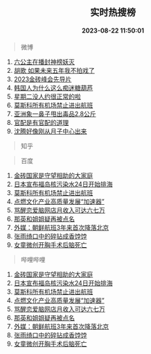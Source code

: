<div align="center"><h2>实时热搜榜</h2><h4>2023-08-22 11:50:01</h4></div>

> 微博  

1. [六公主在播封神榜妖灭](https://s.weibo.com/weibo?q=%23%E5%85%AD%E5%85%AC%E4%B8%BB%E5%9C%A8%E6%92%AD%E5%B0%81%E7%A5%9E%E6%A6%9C%E5%A6%96%E7%81%AD%23&t=31&band_rank=1&Refer=top)<br />
2. [胡歌 如果未来五年我不拍戏了](https://s.weibo.com/weibo?q=%E8%83%A1%E6%AD%8C%20%E5%A6%82%E6%9E%9C%E6%9C%AA%E6%9D%A5%E4%BA%94%E5%B9%B4%E6%88%91%E4%B8%8D%E6%8B%8D%E6%88%8F%E4%BA%86&t=31&band_rank=2&Refer=top)<br />
3. [2023金砖峰会先导片](https://s.weibo.com/weibo?q=%232023%E9%87%91%E7%A0%96%E5%B3%B0%E4%BC%9A%E5%85%88%E5%AF%BC%E7%89%87%23&t=31&band_rank=3&Refer=top)<br />
4. [韩国人为什么这么痴迷糖葫芦](https://s.weibo.com/weibo?q=%23%E9%9F%A9%E5%9B%BD%E4%BA%BA%E4%B8%BA%E4%BB%80%E4%B9%88%E8%BF%99%E4%B9%88%E7%97%B4%E8%BF%B7%E7%B3%96%E8%91%AB%E8%8A%A6%23&t=31&band_rank=4&Refer=top)<br />
5. [星期二没人约很正常的啦](https://s.weibo.com/weibo?q=%23%E6%98%9F%E6%9C%9F%E4%BA%8C%E6%B2%A1%E4%BA%BA%E7%BA%A6%E5%BE%88%E6%AD%A3%E5%B8%B8%E7%9A%84%E5%95%A6%23&t=31&band_rank=5&Refer=top)<br />
6. [莫斯科所有机场禁止进出航班](https://s.weibo.com/weibo?q=%23%E8%8E%AB%E6%96%AF%E7%A7%91%E6%89%80%E6%9C%89%E6%9C%BA%E5%9C%BA%E7%A6%81%E6%AD%A2%E8%BF%9B%E5%87%BA%E8%88%AA%E7%8F%AD%23&t=31&band_rank=6&Refer=top)<br />
7. [亚洲象一鼻子甩出毒品2.8公斤](https://s.weibo.com/weibo?q=%23%E4%BA%9A%E6%B4%B2%E8%B1%A1%E4%B8%80%E9%BC%BB%E5%AD%90%E7%94%A9%E5%87%BA%E6%AF%92%E5%93%812.8%E5%85%AC%E6%96%A4%23&t=31&band_rank=7&Refer=top)<br />
8. [官配是有官配的道理](https://s.weibo.com/weibo?q=%23%E5%AE%98%E9%85%8D%E6%98%AF%E6%9C%89%E5%AE%98%E9%85%8D%E7%9A%84%E9%81%93%E7%90%86%23&t=31&band_rank=8&Refer=top)<br />
9. [沈腾好像刚从月子中心出来](https://s.weibo.com/weibo?q=%23%E6%B2%88%E8%85%BE%E5%A5%BD%E5%83%8F%E5%88%9A%E4%BB%8E%E6%9C%88%E5%AD%90%E4%B8%AD%E5%BF%83%E5%87%BA%E6%9D%A5%23&t=31&band_rank=9&Refer=top)<br />

> 知乎  


> 百度  

1. [金砖国家是守望相助的大家庭](https://www.baidu.com/s?wd=%E9%87%91%E7%A0%96%E5%9B%BD%E5%AE%B6%E6%98%AF%E5%AE%88%E6%9C%9B%E7%9B%B8%E5%8A%A9%E7%9A%84%E5%A4%A7%E5%AE%B6%E5%BA%AD&sa=fyb_news&rsv_dl=fyb_news)<br />
2. [日本宣布福岛核污染水24日开始排海](https://www.baidu.com/s?wd=%E6%97%A5%E6%9C%AC%E5%AE%A3%E5%B8%83%E7%A6%8F%E5%B2%9B%E6%A0%B8%E6%B1%A1%E6%9F%93%E6%B0%B424%E6%97%A5%E5%BC%80%E5%A7%8B%E6%8E%92%E6%B5%B7&sa=fyb_news&rsv_dl=fyb_news)<br />
3. [莫斯科所有机场禁止进出航班](https://www.baidu.com/s?wd=%E8%8E%AB%E6%96%AF%E7%A7%91%E6%89%80%E6%9C%89%E6%9C%BA%E5%9C%BA%E7%A6%81%E6%AD%A2%E8%BF%9B%E5%87%BA%E8%88%AA%E7%8F%AD&sa=fyb_news&rsv_dl=fyb_news)<br />
4. [点燃文化产业高质量发展“加速器”](https://www.baidu.com/s?wd=%E7%82%B9%E7%87%83%E6%96%87%E5%8C%96%E4%BA%A7%E4%B8%9A%E9%AB%98%E8%B4%A8%E9%87%8F%E5%8F%91%E5%B1%95%E2%80%9C%E5%8A%A0%E9%80%9F%E5%99%A8%E2%80%9D&sa=fyb_news&rsv_dl=fyb_news)<br />
5. [骂醒恋爱脑网店月收入可达六七万](https://www.baidu.com/s?wd=%E9%AA%82%E9%86%92%E6%81%8B%E7%88%B1%E8%84%91%E7%BD%91%E5%BA%97%E6%9C%88%E6%94%B6%E5%85%A5%E5%8F%AF%E8%BE%BE%E5%85%AD%E4%B8%83%E4%B8%87&sa=fyb_news&rsv_dl=fyb_news)<br />
6. [那英和姐姐疑再被点名](https://www.baidu.com/s?wd=%E9%82%A3%E8%8B%B1%E5%92%8C%E5%A7%90%E5%A7%90%E7%96%91%E5%86%8D%E8%A2%AB%E7%82%B9%E5%90%8D&sa=fyb_news&rsv_dl=fyb_news)<br />
7. [外媒：朝鲜航班3年来首次降落北京](https://www.baidu.com/s?wd=%E5%A4%96%E5%AA%92%EF%BC%9A%E6%9C%9D%E9%B2%9C%E8%88%AA%E7%8F%AD3%E5%B9%B4%E6%9D%A5%E9%A6%96%E6%AC%A1%E9%99%8D%E8%90%BD%E5%8C%97%E4%BA%AC&sa=fyb_news&rsv_dl=fyb_news)<br />
8. [张雨绮口中的碎钻成香饽饽](https://www.baidu.com/s?wd=%E5%BC%A0%E9%9B%A8%E7%BB%AE%E5%8F%A3%E4%B8%AD%E7%9A%84%E7%A2%8E%E9%92%BB%E6%88%90%E9%A6%99%E9%A5%BD%E9%A5%BD&sa=fyb_news&rsv_dl=fyb_news)<br />
9. [女童微创开胸手术后脑死亡](https://www.baidu.com/s?wd=%E5%A5%B3%E7%AB%A5%E5%BE%AE%E5%88%9B%E5%BC%80%E8%83%B8%E6%89%8B%E6%9C%AF%E5%90%8E%E8%84%91%E6%AD%BB%E4%BA%A1&sa=fyb_news&rsv_dl=fyb_news)<br />

> 哔哩哔哩  

1. [金砖国家是守望相助的大家庭](https://www.baidu.com/s?wd=%E9%87%91%E7%A0%96%E5%9B%BD%E5%AE%B6%E6%98%AF%E5%AE%88%E6%9C%9B%E7%9B%B8%E5%8A%A9%E7%9A%84%E5%A4%A7%E5%AE%B6%E5%BA%AD&sa=fyb_news&rsv_dl=fyb_news)<br />
2. [日本宣布福岛核污染水24日开始排海](https://www.baidu.com/s?wd=%E6%97%A5%E6%9C%AC%E5%AE%A3%E5%B8%83%E7%A6%8F%E5%B2%9B%E6%A0%B8%E6%B1%A1%E6%9F%93%E6%B0%B424%E6%97%A5%E5%BC%80%E5%A7%8B%E6%8E%92%E6%B5%B7&sa=fyb_news&rsv_dl=fyb_news)<br />
3. [莫斯科所有机场禁止进出航班](https://www.baidu.com/s?wd=%E8%8E%AB%E6%96%AF%E7%A7%91%E6%89%80%E6%9C%89%E6%9C%BA%E5%9C%BA%E7%A6%81%E6%AD%A2%E8%BF%9B%E5%87%BA%E8%88%AA%E7%8F%AD&sa=fyb_news&rsv_dl=fyb_news)<br />
4. [点燃文化产业高质量发展“加速器”](https://www.baidu.com/s?wd=%E7%82%B9%E7%87%83%E6%96%87%E5%8C%96%E4%BA%A7%E4%B8%9A%E9%AB%98%E8%B4%A8%E9%87%8F%E5%8F%91%E5%B1%95%E2%80%9C%E5%8A%A0%E9%80%9F%E5%99%A8%E2%80%9D&sa=fyb_news&rsv_dl=fyb_news)<br />
5. [骂醒恋爱脑网店月收入可达六七万](https://www.baidu.com/s?wd=%E9%AA%82%E9%86%92%E6%81%8B%E7%88%B1%E8%84%91%E7%BD%91%E5%BA%97%E6%9C%88%E6%94%B6%E5%85%A5%E5%8F%AF%E8%BE%BE%E5%85%AD%E4%B8%83%E4%B8%87&sa=fyb_news&rsv_dl=fyb_news)<br />
6. [那英和姐姐疑再被点名](https://www.baidu.com/s?wd=%E9%82%A3%E8%8B%B1%E5%92%8C%E5%A7%90%E5%A7%90%E7%96%91%E5%86%8D%E8%A2%AB%E7%82%B9%E5%90%8D&sa=fyb_news&rsv_dl=fyb_news)<br />
7. [外媒：朝鲜航班3年来首次降落北京](https://www.baidu.com/s?wd=%E5%A4%96%E5%AA%92%EF%BC%9A%E6%9C%9D%E9%B2%9C%E8%88%AA%E7%8F%AD3%E5%B9%B4%E6%9D%A5%E9%A6%96%E6%AC%A1%E9%99%8D%E8%90%BD%E5%8C%97%E4%BA%AC&sa=fyb_news&rsv_dl=fyb_news)<br />
8. [张雨绮口中的碎钻成香饽饽](https://www.baidu.com/s?wd=%E5%BC%A0%E9%9B%A8%E7%BB%AE%E5%8F%A3%E4%B8%AD%E7%9A%84%E7%A2%8E%E9%92%BB%E6%88%90%E9%A6%99%E9%A5%BD%E9%A5%BD&sa=fyb_news&rsv_dl=fyb_news)<br />
9. [女童微创开胸手术后脑死亡](https://www.baidu.com/s?wd=%E5%A5%B3%E7%AB%A5%E5%BE%AE%E5%88%9B%E5%BC%80%E8%83%B8%E6%89%8B%E6%9C%AF%E5%90%8E%E8%84%91%E6%AD%BB%E4%BA%A1&sa=fyb_news&rsv_dl=fyb_news)<br />
